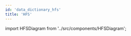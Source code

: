 ```yaml
---
id: 'data_dictionary_hfs'
title: 'HFS'
---
```


import HFSDiagram from '../src/components/HFSDiagram';



<HFSDiagram/>